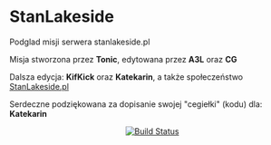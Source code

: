 # StanLakeside
Podglad misji serwera stanlakeside.pl

Misja stworzona przez **Tonic**, edytowana przez **A3L** oraz **CG**

Dalsza edycja: **KifKick** oraz **Katekarin**, a także społeczeństwo [StanLakeside.pl](http://stanlakeside.pl)

Serdeczne podziękowana za dopisanie swojej "cegiełki" (kodu) dla:  **Katekarin**


<p align="center">
    <a href="https://travis-ci.org/KifKick/StanLakeside">
        <img src="https://travis-ci.org/KifKick/StanLakeside.svg?branch=master" alt="Build Status">

